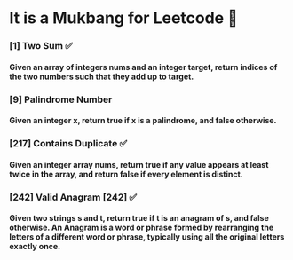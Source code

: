 # It is a Mukbang for Leetcode 🍲

### **[1] Two Sum** ✅
#### Given an array of integers nums and an integer target, return indices of the two numbers such that they add up to target.

### **[9] Palindrome Number**
#### Given an integer x, return true if x is a palindrome, and false otherwise.

### **[217] Contains Duplicate** ✅
#### Given an integer array nums, return true if any value appears at least twice in the array, and return false if every element is distinct.

### **[242] Valid Anagram [242]** ✅
#### Given two strings s and t, return true if t is an anagram of s, and false otherwise. An Anagram is a word or phrase formed by rearranging the letters of a different word or phrase, typically using all the original letters exactly once.

